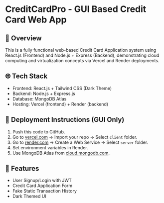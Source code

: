# CreditCardPro - GUI Based Credit Card Web App

## 🧾 Overview
This is a fully functional web-based Credit Card Application system using React.js (Frontend) and Node.js + Express (Backend), demonstrating cloud computing and virtualization concepts via Vercel and Render deployments.

## 🌐 Tech Stack
- Frontend: React.js + Tailwind CSS (Dark Theme)
- Backend: Node.js + Express.js
- Database: MongoDB Atlas
- Hosting: Vercel (frontend) + Render (backend)

## 🚀 Deployment Instructions (GUI Only)
1. Push this code to GitHub.
2. Go to [vercel.com](https://vercel.com) → Import your repo → Select `client` folder.
3. Go to [render.com](https://render.com) → Create a Web Service → Select `server` folder.
4. Set environment variables in Render.
5. Use MongoDB Atlas from [cloud.mongodb.com](https://cloud.mongodb.com).

## 📁 Features
- User Signup/Login with JWT
- Credit Card Application Form
- Fake Static Transaction History
- Dark Themed UI
